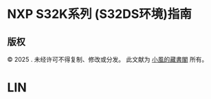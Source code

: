# NXP S32K系列 (S32DS环境)指南

## 版权

© 2025 . 未经许可不得复制、修改或分发。 此文献为 [小風的藏書閣](https://t.me/xfp2333) 所有。

# LIN